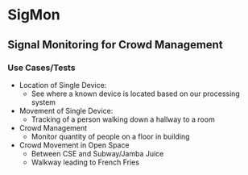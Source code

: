 # SigMon
## Signal Monitoring for Crowd Management
### Use Cases/Tests

* Location of Single Device:
  * See where a known device is located based on our processing system
* Movement of Single Device:
  * Tracking of a person walking down a hallway to a room
* Crowd Management
  * Monitor quantity of people on a floor in building
* Crowd Movement in Open Space
  * Between CSE and Subway/Jamba Juice
  * Walkway leading to French Fries 
